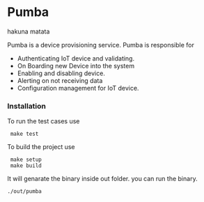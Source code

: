 # Pumba 
hakuna matata

Pumba is a device provisioning service. Pumba is responsible for

  - Authenticating IoT device and validating.
  - On Boarding new Device into the system
  - Enabling and disabling device. 
  - Alerting on not receiving data
  - Configuration management for IoT device.
  


### Installation

To run the test cases use
```
 make test
```
To build the project use
```
 make setup
 make build
```
It will genarate the binary inside out folder. you can run the binary.
```
./out/pumba
```

